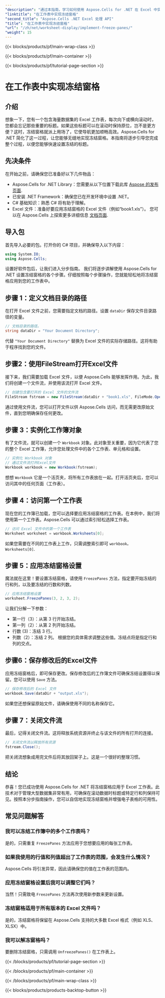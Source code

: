 ```yaml
---
"description": "通过本指南，学习如何使用 Aspose.Cells for .NET 在 Excel 中实现冻结窗格。有效提升工作表的可用性。"
"linktitle": "在工作表中实现冻结窗格"
"second_title": "Aspose.Cells .NET Excel 处理 API"
"title": "在工作表中实现冻结窗格"
"url": "/zh/net/worksheet-display/implement-freeze-panes/"
"weight": 15
---
```


{{< blocks/products/pf/main-wrap-class >}}

{{< blocks/products/pf/main-container >}}

{{< blocks/products/pf/tutorial-page-section >}}

# 在工作表中实现冻结窗格

## 介绍
想象一下，您有一个包含海量数据集的 Excel 工作表，每次向下或横向滚动时，您都会忘记那些重要的标题。如果这些标题可以在滚动时保持原位，岂不是更方便？这时，冻结窗格就派上用场了，它使导航更加顺畅高效。Aspose.Cells for .NET 简化了这一过程，让您能够无缝地实现冻结窗格。本指南将逐步引导您完成整个过程，以便您能够快速设置冻结的标题。
## 先决条件
在开始之前，请确保您已准备好以下几件物品：
- Aspose.Cells for .NET Library：您需要从以下位置下载此库 [Aspose 的发布页面](https://releases。aspose.com/cells/net/).
- 已安装 .NET Framework：确保您已在开发环境中设置 .NET。
- C# 基础知识：熟悉 C# 将有助于理解。
- Excel 文件：准备好要应用冻结窗格的 Excel 文件（例如“book1.xls”）。
您可以在 Aspose.Cells 上探索更多详细信息 [文档页面](https://reference。aspose.com/cells/net/).

## 导入包
首先导入必要的包。打开你的 C# 项目，并确保导入以下内容：
```csharp
using System.IO;
using Aspose.Cells;
```
设置好软件包后，让我们进入分步指南。
我们将逐步讲解使用 Aspose.Cells for .NET 设置冻结窗格的各个步骤。仔细按照每个步骤操作，您就能轻松地将冻结窗格应用到您的工作表中。
## 步骤 1：定义文档目录的路径
在打开 Excel 文件之前，您需要指定文档的路径。设置 `dataDir` 保存文件目录路径的变量。
```csharp
// 文档目录的路径。
string dataDir = "Your Document Directory";
```
代替 `"Your Document Directory"` 替换为 Excel 文件的实际存储路径。这将有助于程序找到您的文件。
## 步骤2：使用FileStream打开Excel文件
接下来，我们需要加载 Excel 文件，以便 Aspose.Cells 能够发挥作用。为此，我们将创建一个文件流，并使用该流打开 Excel 文件。
```csharp
// 创建包含要打开的 Excel 文件的文件流
FileStream fstream = new FileStream(dataDir + "book1.xls", FileMode.Open);
```
通过使用文件流，您可以打开文件以供 Aspose.Cells 访问，而无需更改原始文件，直到您明确保存任何更改。
## 步骤 3：实例化工作簿对象
有了文件流，就可以创建一个 `Workbook` 对象。此对象至关重要，因为它代表了您的整个 Excel 工作簿，允许您处理文件中的各个工作表、单元格和设置。
```csharp
// 实例化 Workbook 对象
// 通过文件流打开Excel文件
Workbook workbook = new Workbook(fstream);
```
想想 `Workbook` 它是一个活页夹，将所有工作表放在一起。打开活页夹后，您可以访问其中的任何页面（工作表）。
## 步骤 4：访问第一个工作表
现在您的工作簿已加载，您可以选择要应用冻结窗格的工作表。在本例中，我们将使用第一个工作表。Aspose.Cells 可以通过索引轻松选择工作表。
```csharp
// 访问 Excel 文件中的第一个工作表
Worksheet worksheet = workbook.Worksheets[0];
```
如果您需要在不同的工作表上工作，只需调整索引即可 `workbook。Worksheets[0]`.
## 步骤 5：应用冻结窗格设置
魔法就在这里！要设置冻结窗格，请使用 `FreezePanes` 方法，指定要开始冻结的行和列，以及要冻结的行数和列数。
```csharp
// 应用冻结窗格设置
worksheet.FreezePanes(3, 2, 3, 2);
```
让我们分解一下参数：
- 第一行（3）：从第 3 行开始冻结。
- 第一列（2）：从第 2 列开始冻结。
- 行数 (3)：冻结 3 行。
- 列数（2）：冻结 2 列。
根据您的具体需求调整这些值。冻结点将是指定行和列的交点。
## 步骤6：保存修改后的Excel文件
应用冻结窗格后，即可保存更改。保存修改后的工作簿文件可确保冻结设置得以保留。您可以使用 `Save` 方法。
```csharp
// 保存修改后的 Excel 文件
workbook.Save(dataDir + "output.xls");
```
如果您还想保留原始文件，请确保使用不同的名称保存它。
## 步骤 7：关闭文件流
最后，记得关闭文件流。这将释放系统资源并终止与该文件的所有打开的连接。
```csharp
// 关闭文件流以释放所有资源
fstream.Close();
```
把关闭流想象成用完文件后将其放回架子上。这是一个很好的整理习惯。

## 结论
恭喜！您已成功使用 Aspose.Cells for .NET 将冻结窗格应用于 Excel 工作表。此技术对于管理大型数据集非常有用，可确保在滚动数据时标题或特定行和列保持可见。按照本分步指南操作，您可以自信地实现冻结窗格并增强电子表格的可用性。
## 常见问题解答
### 我可以冻结工作簿中的多个工作表吗？
是的，只需重复 `FreezePanes` 方法应用于您想要应用的每张工作表。
### 如果我使用的行值和列值超出了工作表的范围，会发生什么情况？
Aspose.Cells 将引发异常，因此请确保您的值在工作表的范围内。
### 应用冻结窗格设置后我可以调整它们吗？
当然！只需致电 `FreezePanes` 方法再次使用新参数来更新设置。
### 冻结窗格适用于所有版本的 Excel 文件吗？
是的，冻结窗格将保留在 Aspose.Cells 支持的大多数 Excel 格式（例如 XLS、XLSX）中。
### 我可以解冻窗格吗？
要删除冻结窗格，只需调用 `UnfreezePanes()` 在工作表上。

{{< /blocks/products/pf/tutorial-page-section >}}

{{< /blocks/products/pf/main-container >}}

{{< /blocks/products/pf/main-wrap-class >}}

{{< blocks/products/products-backtop-button >}}